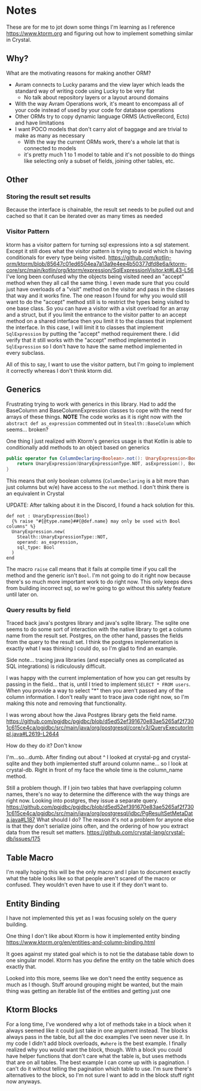 # Notes

These are for me to jot down some things I'm learning as I reference https://www.ktorm.org and figuring out how to implement something similar in Crystal.

## Why?

What are the motivating reasons for making another ORM?

- Avram connects to Lucky params and the view layer which leads the standard way of writing code using Lucky to be very flat
  - No talk about repository layers or a layout around domains
- With the way Avram Operations work, it's meant to encompass all of your code instead of used by your code for database operations
- Other ORMs try to copy dynamic language ORMS (ActiveRecord, Ecto) and have limitations
- I want POCO models that don't carry alot of baggage and are trivial to make as many as necessary
  - With the way the current ORMs work, there's a whole lat that is connected to models
  - it's pretty much 1 to 1 model to table and it's not possible to do things like selecting only a subset of fields, joining other tables, etc.

## Other

### Storing the result set results

Because the interface is chainable, the result set needs to be pulled out and cached so that it can be iterated over as many times as needed

### Visitor Pattern

ktorm has a visitor pattern for turning sql expressions into a sql statement.
Except it still does what the visitor pattern is trying to avoid which is having conditionals for every type being visited.
https://github.com/kotlin-orm/ktorm/blob/85647c01ed6504ea7a13a9e4ee4b50377dfd8e6a/ktorm-core/src/main/kotlin/org/ktorm/expression/SqlExpressionVisitor.kt#L43-L56
I've long been confused why the objects being visited need an "accept" method when they all call the same thing.
I even made sure that you could just have overloads of a "visit" method on the visitor and pass in the classes that way and it works fine.
The one reason I found for why you would still want to do the "accept" method still is to restrict the types being visited to one base class.
So you can have a visitor with a visit overload for an array and a struct, but if you limit the entrance to the visitor patter to an accept method on a shared interface then you limit it to the classes that implement the interface.
In this case, I will limit it to classes that implement `SqlExpression` by putting the "accept" method requirement there.
I did verify that it still works with the "accept" method implemented in `SqlExpression` so I don't have to have the same method implemented in every subclass.

All of this to say, I want to use the visitor pattern, but I'm going to implement it correctly whereas I don't think ktorm did.

## Generics

Frustrating trying to work with generics in this library.
Had to add the BaseColumn and BaseColumnExpression classes to cope with the need for arrays of these things.
**NOTE** The code works as it is right now with the `abstract def as_expression` commented out in `Stealth::BaseColumn` which seems... broken?

One thing I just realized with Ktorm's generics usage is that Kotlin is able to conditionally add methods to an object based on generics

```kotlin
public operator fun ColumnDeclaring<Boolean>.not(): UnaryExpression<Boolean> {
    return UnaryExpression(UnaryExpressionType.NOT, asExpression(), BooleanSqlType)
}
```

This means that only boolean columns (`ColumnDeclaring` is a bit more than just columns but w/e) have access to the `not` method.
I don't think there is an equivalent in Crystal

UPDATE: After talking about it in the Discord, I found a hack solution for this.

```crystal
def not : UnaryExpression(Bool)
  {% raise "#{@type.name}##{@def.name} may only be used with Bool columns" %}
  UnaryExpression.new(
    Stealth::UnaryExpressionType::NOT,
    operand: as_expression,
    sql_type: Bool
  )
end
```

The macro `raise` call means that it fails at compile time if you call the method and the generic isn't `Bool`.
I'm not going to do it right now because there's so much more important work to do right now.
This only keeps devs from building incorrect sql, so we're going to go without this safety feature until later on.

### Query results by field

Traced back java's postgres library and java's sqlite library.
The sqlite one seems to do some sort of interaction with the native library to get a column name from the result set.
Postgres, on the other hand, passes the fields from the query to the result set.
I think the postgres implementation is exactly what I was thinking I could do, so I'm glad to find an example.

Side note... tracing java libraries (and especially ones as complicated as SQL integrations) is ridiculously difficult.

I was happy with the current implementation of how you can get results by passing in the field...
that is, until I tried to implement `SELECT * FROM users`. When you provide a way to select "*" then you aren't passed any of the column information.
I don't really want to trace java code right now, so I'm making this note and removing that functionality.

I was wrong about how the Java Postgres library gets the field name.
https://github.com/pgjdbc/pgjdbc/blob/d5ed52ef391670e83ae5265af2f7301c615ce4ca/pgjdbc/src/main/java/org/postgresql/core/v3/QueryExecutorImpl.java#L2619-L2644

How do they do it? Don't know

I'm...so...dumb. After finding out about ^ I looked at crystal-pg and crystal-sqlite and they both implemented stuff around column name... so I look at crystal-db. Right in front of my face the whole time is the column_name method.

Still a problem though. If I join two tables that have overlapping column names, there's no way to determine the difference with the way things are right now.
Looking into postgres, they issue a separate query. https://github.com/pgjdbc/pgjdbc/blob/d5ed52ef391670e83ae5265af2f7301c615ce4ca/pgjdbc/src/main/java/org/postgresql/jdbc/PgResultSetMetaData.java#L187
What should I do?
The reason it's not a problem for anyone else is that they don't serialize joins often, and the ordering of how you extract data from the result set matters.
https://github.com/crystal-lang/crystal-db/issues/175

## Table Macro

I'm really hoping this will be the only macro and I plan to document exactly what the table looks like so that people aren't scared of the macro or confused.
They wouldn't even have to use it if they don't want to.

## Entity Binding

I have not implemented this yet as I was focusing solely on the query building.

One thing I don't like about Ktorm is how it implemented entity binding https://www.ktorm.org/en/entities-and-column-binding.html

It goes against my stated goal which is to not tie the database table down to one singular model.
Ktorm has you define the entity on the table which does exactly that.

Looked into this more, seems like we don't need the entity sequence as much as I though.
Stuff around grouping might be wanted, but the main thing was getting an iterable list of the entities and getting just one

## Ktorm Blocks

For a long time, I've wondered why a lot of methods take in a block when it always seemed like it could just take in one argument instead.
The blocks always pass in the table, but all the doc examples I've seen never use it.
In my code I didn't add block overloads, `#where` is the best example.
I finally realized why you would want the block, though.
With a block you could have helper functions that don't care what the table is, but uses methods that are on all tables.
The best example I can come up with is pagination. I can't do it without telling the pagination which table to use.
I'm sure there's alternatives to the block, so I'm not sure I want to add in the block stuff right now anyways.
